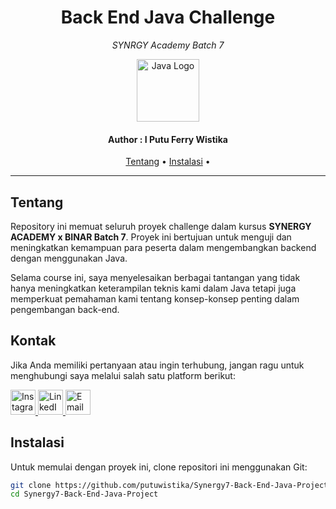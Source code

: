 <h1 align="center">Back End Java Challenge</h1>
<p align="center"><i>SYNRGY Academy Batch 7</i></p>
<p align="center">
  <img src="https://upload.wikimedia.org/wikipedia/id/2/2e/Java_Logo.svg" alt="Java Logo" width="100"/>
</p>

<h4 align="center">Author : I Putu Ferry Wistika</h4>

<p align="center">
  <a href="#tentang">Tentang</a> •
  <a href="#instalasi">Instalasi</a> •
</p>

---

## Tentang

Repository ini memuat seluruh proyek challenge dalam kursus **SYNERGY ACADEMY x BINAR Batch 7**. Proyek ini bertujuan untuk menguji dan meningkatkan kemampuan para peserta dalam mengembangkan backend dengan menggunakan Java.

Selama course ini, saya menyelesaikan berbagai tantangan yang tidak hanya meningkatkan keterampilan teknis kami dalam Java tetapi juga memperkuat pemahaman kami tentang konsep-konsep penting dalam pengembangan back-end.

## Kontak

Jika Anda memiliki pertanyaan atau ingin terhubung, jangan ragu untuk menghubungi saya melalui salah satu platform berikut:

<p align="left">
  <a href="https://instagram.com/yourinstagram">
    <img src="https://upload.wikimedia.org/wikipedia/commons/a/a5/Instagram_icon.png" alt="Instagram" width="40" height="40"/>
  </a>
  <a href="https://www.linkedin.com/in/yourlinkedin/">
    <img src="https://upload.wikimedia.org/wikipedia/commons/c/ca/LinkedIn_logo_initials.png" alt="LinkedIn" width="40" height="40"/>
  </a>
  <a href="mailto:your.email@example.com">
    <img src="https://upload.wikimedia.org/wikipedia/commons/4/4e/Gmail_Icon.png" alt="Email" width="40" height="40"/>
  </a>
</p>



## Instalasi

Untuk memulai dengan proyek ini, clone repositori ini menggunakan Git:

```bash
git clone https://github.com/putuwistika/Synergy7-Back-End-Java-Project.git
cd Synergy7-Back-End-Java-Project


